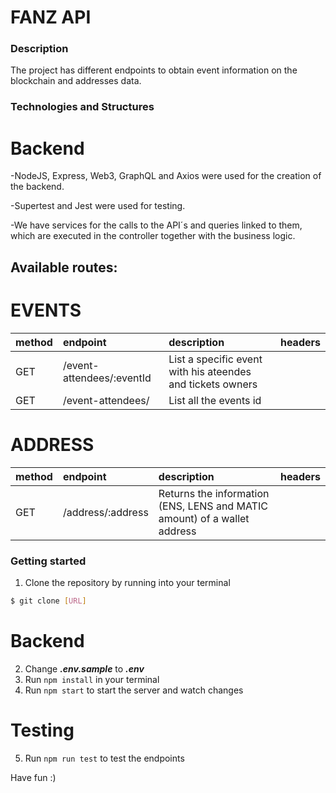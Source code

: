 # FANZ API

### Description

The project has different endpoints to obtain event information on the blockchain and addresses data.

### Technologies and Structures

# Backend

-NodeJS, Express, Web3, GraphQL and Axios were used for the creation of the backend.

-Supertest and Jest were used for testing.

-We have services for the calls to the API´s and queries linked to them, which are executed in the controller together with the business logic.

## Available routes:

# EVENTS

| method | endpoint                  | description                                                | headers |
| :----- | :------------------------ | :--------------------------------------------------------- | :------ |
| GET    | /event-attendees/:eventId | List a specific event with his ateendes and tickets owners |         |
| GET    | /event-attendees/         | List all the events id                                     |         |

# ADDRESS

| method | endpoint          | description                                                              | headers |
| :----- | :---------------- | :----------------------------------------------------------------------- | :------ |
| GET    | /address/:address | Returns the information (ENS, LENS and MATIC amount) of a wallet address |         |

### Getting started

1. Clone the repository by running into your terminal

```bash
$ git clone [URL]
```

# Backend

2. Change **_.env.sample_** to **_.env_**
3. Run `npm install` in your terminal
4. Run `npm start` to start the server and watch changes

# Testing

5. Run `npm run test` to test the endpoints

Have fun :)
